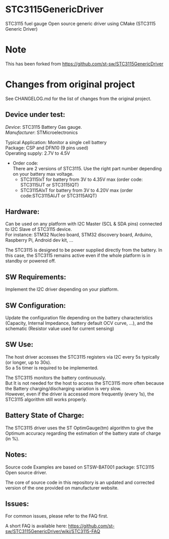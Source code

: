# STC3115GenericDriver
STC3115 fuel gauge Open source generic driver using CMake
(STC3115 Generic Driver)

# Note 
This has been forked from https://github.com/st-sw/STC3115GenericDriver

# Changes from original project
See CHANGELOG.md for the list of changes from the original project.

Device under test:
----------------
_Device_:       STC3115 Battery Gas gauge.  <br />
_Manufacturer_: STMicroelectronics <br />

Typical Application:  Monitor a single cell battery <br />
Package:      CSP and DFN10 (9 pins used) <br />
Operating supply: 2.7V to 4.5V  <br/>

* Order code: <br/>
There are 2 versions of STC3115. Use the right part number depending on your battery max voltage.
  * STC3115IxT for battery from 3V to 4.35V max (order code: STC3115IJT or STC3115IQT) 
  * STC3115AIxT for battery from 3V to 4.20V max (order code:STC3115AIJT or STC3115AIQT)


Hardware:
----------------
Can be used on any platform with I2C Master (SCL & SDA pins) connected to I2C Slave of STC3115 device.  <br />
For instance: STM32 Nucleo board, STM32 discovery board, Arduino, Raspberry Pi, Android dev kit, ...  <br />

The STC3115 is designed to be power supplied directly from the battery. In this case, the STC3115 remains active even if the whole platform is in standby or powered off.


SW Requirements:
----------------
Implement the I2C driver depending on your platform.

SW Configuration:
----------------
Update the configuration file depending on the battery characteristics (Capacity, Internal Impedance, battery default OCV curve, ...), and the schematic (Resistor value used for current sensing)

SW Use:
----------------
The host driver accesses the STC3115 registers via I2C every 5s typically (or longer, up to 30s).  <br />
So a 5s timer is required to be implemented.  <br />

The STC3115 monitors the battery continuously. <br />
But It is not needed for the host to access the STC3115 more often because the Battery charging/discharging variation is very slow.  <br />
However, even if the driver is accessed more frequently (every 1s), the STC3115 algorithm still works properly.  <br />

Battery State of Charge:
----------------
The STC3115 driver uses the ST OptimGauge(tm) algorithm to give the Optimum accuracy regarding the estimation of the battery state of charge (in %).

Notes:
----------------
Source code Examples are based on STSW-BAT001 package: STC3115 Open source driver.  

The core of source code in this repository is an updated and corrected version of the one provided on manufacturer website.

Issues:
----------------
For common issues, please refer to the FAQ first.

A short FAQ is available here: 
https://github.com/st-sw/STC3115GenericDriver/wiki/STC3115-FAQ
